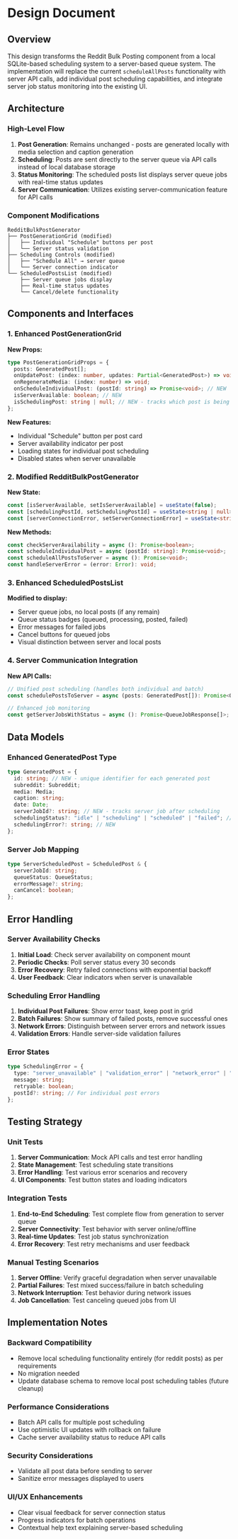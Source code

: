 # Design Document

## Overview

This design transforms the Reddit Bulk Posting component from a local SQLite-based scheduling system to a server-based queue system. The implementation will replace the current `scheduleAllPosts` functionality with server API calls, add individual post scheduling capabilities, and integrate server job status monitoring into the existing UI.

## Architecture

### High-Level Flow

1. **Post Generation**: Remains unchanged - posts are generated locally with media selection and caption generation
2. **Scheduling**: Posts are sent directly to the server queue via API calls instead of local database storage
3. **Status Monitoring**: The scheduled posts list displays server queue jobs with real-time status updates
4. **Server Communication**: Utilizes existing server-communication feature for API calls

### Component Modifications

```
RedditBulkPostGenerator
├── PostGenerationGrid (modified)
│   ├── Individual "Schedule" buttons per post
│   └── Server status validation
├── Scheduling Controls (modified)
│   ├── "Schedule All" → server queue
│   └── Server connection indicator
└── ScheduledPostsList (modified)
    ├── Server queue jobs display
    ├── Real-time status updates
    └── Cancel/delete functionality
```

## Components and Interfaces

### 1. Enhanced PostGenerationGrid

**New Props:**

```typescript
type PostGenerationGridProps = {
  posts: GeneratedPost[];
  onUpdatePost: (index: number, updates: Partial<GeneratedPost>) => void;
  onRegenerateMedia: (index: number) => void;
  onScheduleIndividualPost: (postId: string) => Promise<void>; // NEW
  isServerAvailable: boolean; // NEW
  isSchedulingPost: string | null; // NEW - tracks which post is being scheduled by ID
};
```

**New Features:**

- Individual "Schedule" button per post card
- Server availability indicator per post
- Loading states for individual post scheduling
- Disabled states when server unavailable

### 2. Modified RedditBulkPostGenerator

**New State:**

```typescript
const [isServerAvailable, setIsServerAvailable] = useState(false);
const [schedulingPostId, setSchedulingPostId] = useState<string | null>(null);
const [serverConnectionError, setServerConnectionError] = useState<string | null>(null);
```

**New Methods:**

```typescript
const checkServerAvailability = async (): Promise<boolean>;
const scheduleIndividualPost = async (postId: string): Promise<void>;
const scheduleAllPostsToServer = async (): Promise<void>;
const handleServerError = (error: Error): void;
```

### 3. Enhanced ScheduledPostsList

**Modified to display:**

- Server queue jobs, no local posts (if any remain)
- Queue status badges (queued, processing, posted, failed)
- Error messages for failed jobs
- Cancel buttons for queued jobs
- Visual distinction between server and local posts

### 4. Server Communication Integration

**New API Calls:**

```typescript
// Unified post scheduling (handles both individual and batch)
const schedulePostsToServer = async (posts: GeneratedPost[]): Promise<QueueJobResponse[]>;

// Enhanced job monitoring
const getServerJobsWithStatus = async (): Promise<QueueJobResponse[]>;
```

## Data Models

### Enhanced GeneratedPost Type

```typescript
type GeneratedPost = {
  id: string; // NEW - unique identifier for each generated post
  subreddit: Subreddit;
  media: Media;
  caption: string;
  date: Date;
  serverJobId?: string; // NEW - tracks server job after scheduling
  schedulingStatus?: "idle" | "scheduling" | "scheduled" | "failed"; // NEW
  schedulingError?: string; // NEW
};
```

### Server Job Mapping

```typescript
type ServerScheduledPost = ScheduledPost & {
  serverJobId: string;
  queueStatus: QueueStatus;
  errorMessage?: string;
  canCancel: boolean;
};
```

## Error Handling

### Server Availability Checks

1. **Initial Load**: Check server availability on component mount
2. **Periodic Checks**: Poll server status every 30 seconds
3. **Error Recovery**: Retry failed connections with exponential backoff
4. **User Feedback**: Clear indicators when server is unavailable

### Scheduling Error Handling

1. **Individual Post Failures**: Show error toast, keep post in grid
2. **Batch Failures**: Show summary of failed posts, remove successful ones
3. **Network Errors**: Distinguish between server errors and network issues
4. **Validation Errors**: Handle server-side validation failures

### Error States

```typescript
type SchedulingError = {
  type: "server_unavailable" | "validation_error" | "network_error" | "unknown_error";
  message: string;
  retryable: boolean;
  postId?: string; // For individual post errors
};
```

## Testing Strategy

### Unit Tests

1. **Server Communication**: Mock API calls and test error handling
2. **State Management**: Test scheduling state transitions
3. **Error Handling**: Test various error scenarios and recovery
4. **UI Components**: Test button states and loading indicators

### Integration Tests

1. **End-to-End Scheduling**: Test complete flow from generation to server queue
2. **Server Connectivity**: Test behavior with server online/offline
3. **Real-time Updates**: Test job status synchronization
4. **Error Recovery**: Test retry mechanisms and user feedback

### Manual Testing Scenarios

1. **Server Offline**: Verify graceful degradation when server unavailable
2. **Partial Failures**: Test mixed success/failure in batch scheduling
3. **Network Interruption**: Test behavior during network issues
4. **Job Cancellation**: Test canceling queued jobs from UI

## Implementation Notes

### Backward Compatibility

- Remove local scheduling functionality entirely (for reddit posts) as per requirements
- No migration needed
- Update database schema to remove local post scheduling tables (future cleanup)

### Performance Considerations

- Batch API calls for multiple post scheduling
- Use optimistic UI updates with rollback on failure
- Cache server availability status to reduce API calls

### Security Considerations

- Validate all post data before sending to server
- Sanitize error messages displayed to users

### UI/UX Enhancements

- Clear visual feedback for server connection status
- Progress indicators for batch operations
- Contextual help text explaining server-based scheduling
